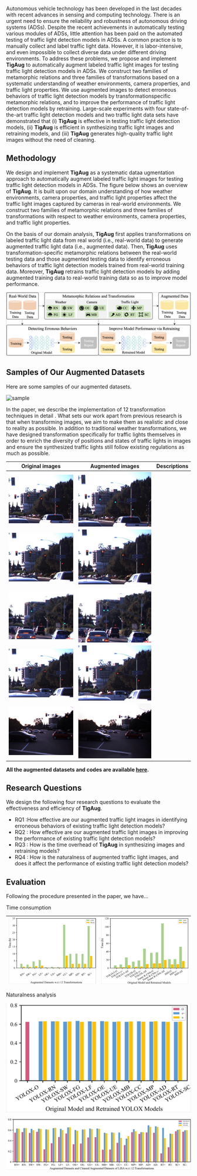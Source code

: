 Autonomous vehicle technology has been developed in the last decades with recent advances in sensing and computing technology. There is an urgent need to ensure the reliability and robustness of autonomous driving systems (ADSs). Despite the recent achievements in automatically testing various modules of ADSs, little attention has been paid on the automated testing of traffic light detection models in ADSs. A common practice is to manually collect and label traffic light data. However, it is labor-intensive, and even impossible to collect diverse data under different driving environments.
To address these problems, we propose and implement **TigAug** to automatically augment labeled traffic light images for testing traffic light detection models in ADSs. We construct two families of metamorphic relations and three families of transformations based on a systematic understanding of weather environments, camera properties, and traffic light properties. We use augmented images to detect erroneous behaviors of traffic light detection models by transformationspecific metamorphic relations, and to improve the performance of traffic light detection models by retraining. Large-scale experiments with four state-of-the-art traffic light detection models and two traffic light data sets have demonstrated that (i) **TigAug** is effective in testing traffic light detection models, (ii) **TigAug** is efficient in synthesizing traffic light images and retraining models, and (iii) **TigAug** generates high-quality traffic light images without the need of cleaning.



## Methodology

We design and implement **TigAug** as a systematic dataa ugmentation approach to automatically augment labeled traffic light images for testing traffic light detection models in ADSs. The figure below  shows an overview of **TigAug**. It is built upon our domain understanding of how weather environments, camera properties, and traffic light properties affect the traffic light images captured by cameras in real-world environments. We construct two families of metamorphic relations  and three families of transformations  with respect to weather environments, camera properties, and traffic light properties. 

On the basis of our domain analysis, **TigAug** first applies transformations on labeled traffic light data from real world (i.e., real-world data) to generate augmented traffic light data (i.e., augmented data). Then, **TigAug** uses transformation-specific metamorphic relations between the real-world testing data and those augmented testing data to identify erroneous behaviors of traffic light detection models trained from real-world training data. Moreover, **TigAug** retrains traffic light detection models by adding augmented training data to real-world training data so as to improve model performance.

![overflow](img/overflow.png)

## Samples of Our Augmented Datasets

Here are some samples of our augmented datasets.

![sample](img/sample.png)

In the paper, we describe the implementation of 12 transformation techniques in detail . What sets our work apart from previous research is that when transforming images, we aim to make them as realistic and close to reality as possible. In addition to traditional weather transformations, we have designed transformation specifically for traffic lights themselves in order to enrich the diversity of positions and states of traffic lights in images and ensure the synthesized traffic lights still follow existing regulations as much as possible.

|    Original images     |    Augmented images    | Descriptions |
| :--------------------: | :--------------------: | :----------: |
| ![CC-O](img/CC-O.jpg)  | ![CC-A](img/CC-A.jpg)  |              |
| ![MP-O](img/MP-O.jpg)  | ![MP-A](img/MP-A.jpg)  |              |
| ![AD-O](img/AD-O.jpeg) | ![AD-A](img/AD-A.jpeg) |              |
| ![RT-O](img/RT-O.jpg)  | ![RT-A](img/RT-A.jpg)  |              |
| ![SC-O](img/SC-O.jpg)  | ![SC-A](img/SC-A.jpg)  |              |

**All the augmented datasets and codes are available [here]().**

## Research Questions

We design the following four research questions to evaluate the effectiveness and efficiency of **TigAug**.

- RQ1 :How effective are our augmented traffic light images in identifying erroneous behaviors of existing traffic light detection models?
- RQ2 : How effective are our augmented traffic light images in improving the performance of existing traffic light detection models?
- RQ3 : How is the time overhead of **TigAug** in synthesizing images and retraining models?
- RQ4 : How is the naturalness of augmented traffic light images, and does it affect the performance of existing traffic light detection models?



## Evaluation

Following the procedure presented in the paper, we have...



Time consumption 

| ![transformation-time](img/transformation-time.jpg) | ![retrain-time](img/retrain-time.jpg) |
| --------------------------------------------------- | ------------------------------------- |







Naturalness analysis 



![rq4-yolox-O](img/rq4-yolox-O.jpg)



![rq4-yolox-A](img/rq4-yolox-A.jpg)

